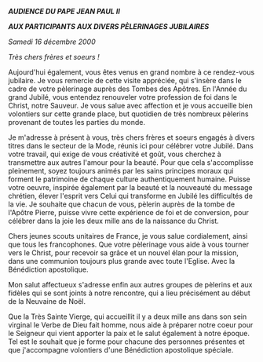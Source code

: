 ***AUDIENCE DU PAPE JEAN PAUL II***

***AUX PARTICIPANTS AUX DIVERS PÈLERINAGES JUBILAIRES***

*Samedi 16 décembre 2000*

*Très chers frères et soeurs !*

Aujourd'hui également, vous êtes venus en grand nombre à ce rendez-vous jubilaire. Je vous remercie de cette visite appréciée, qui s'insère dans le cadre de votre pèlerinage auprès des Tombes des Apôtres. En l'Année du grand Jubilé, vous entendez renouveler votre profession de foi dans le Christ, notre Sauveur. Je vous salue avec affection et je vous accueille bien volontiers sur cette grande place, but quotidien de très nombreux pèlerins provenant de toutes les parties du monde.

Je m'adresse à présent à vous, très chers frères et soeurs engagés à divers titres dans le secteur de la Mode, réunis ici pour célébrer votre Jubilé. Dans votre travail, qui exige de vous créativité et goût, vous cherchez à transmettre aux autres l'amour pour la beauté. Pour que cela s'accomplisse pleinement, soyez toujours animés par les sains principes moraux qui forment le patrimoine de chaque culture authentiquement humaine. Puisse votre oeuvre, inspirée également par la beauté et la nouveauté du message chrétien, élever l'esprit vers Celui qui transforme en Jubilé les difficultés de la vie. Je souhaite que chacun de vous, pèlerin auprès de la tombe de l'Apôtre Pierre, puisse vivre cette expérience de foi et de conversion, pour célébrer dans la joie les deux mille ans de la naissance du Christ.

Chers jeunes scouts unitaires de France, je vous salue cordialement, ainsi que tous les francophones. Que votre pèlerinage vous aide à vous tourner vers le Christ, pour recevoir sa grâce et un nouvel élan pour la mission, dans une communion toujours plus grande avec toute l'Eglise. Avec la Bénédiction apostolique.

Mon salut affectueux s'adresse enfin aux autres groupes de pèlerins et aux fidèles qui se sont joints à notre rencontre, qui a lieu précisément au début de la Neuvaine de Noël.

Que la Très Sainte Vierge, qui accueillit il y a deux mille ans dans son sein virginal le Verbe de Dieu fait homme, nous aide à préparer notre coeur pour le Seigneur qui vient apporter la paix et le salut également à notre époque. Tel est le souhait que je forme pour chacune des personnes présentes et que j'accompagne volontiers d'une Bénédiction apostolique spéciale.